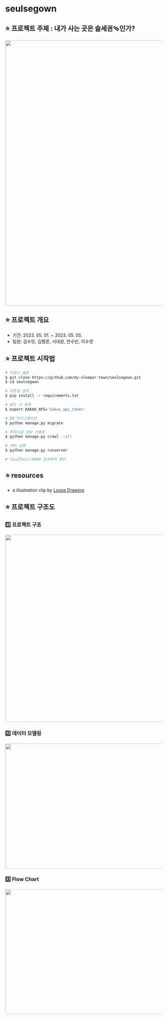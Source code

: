 # seulsegown

## ⭐️ 프로젝트 주제 : 내가 사는 곳은 슬세권🩴인가?

<p align="center"><img src="https://user-images.githubusercontent.com/54103240/236002002-13ca2ac0-cb85-4467-812d-1f8f3350f6cd.png" width="600" height="850"/>

## ⭐️ 프로젝트 개요

- 기간: 2023. 05. 01. ~ 2023. 05. 05.
- 팀원: 김수민, 김형준, 서대원, 안수빈, 이수영

## ⭐️ 프로젝트 시작법

```bash
# 저장소 클론
$ git clone https://github.com/my-sleeper-town/seulsegown.git
$ cd seulsegown

# 의존성 설치
$ pip install -r requirements.txt

# API 키 등록
$ export KAKAO_API='kakao_api_token'

# DB 마이그레이션
$ python manage.py migrate

# 편의시설 정보 크롤링
$ python manage.py crawl --all

# 서버 실행
$ python manage.py runserver

# localhost:8000 접속하여 확인
```

## ⭐️ resources

- a illustration clip by [Loose Drawing](https://loosedrawing.com/terms/)

## ⭐️ 프로젝트 구조도

### 1️⃣ 프로젝트 구조

<p align="center"><img src="https://user-images.githubusercontent.com/54103240/236000654-a85dc143-3507-40e2-94ba-184b5e8d929d.png" width="800" height="600"/>

### 2️⃣ 데이터 모델링

<p align="center"><img src="https://user-images.githubusercontent.com/54103240/236000480-36b2d7eb-e0c2-4eb4-bf8b-2f5aa1a9afcf.png" width="700" height="400"/>

### 3️⃣ Flow Chart

<p align="center"><img src="https://user-images.githubusercontent.com/54103240/236001750-ac2e3357-cbfc-4214-9e3f-122e3717e8c7.png" width="700" height="400"/>
